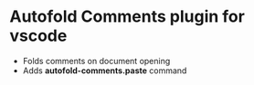 # Autofold Comments plugin for vscode

- Folds comments on document opening
- Adds __autofold-comments.paste__ command
